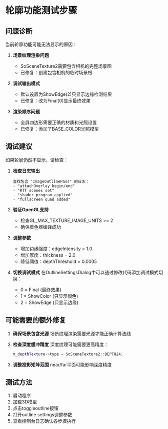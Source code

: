 # 轮廓功能测试步骤

## 问题诊断

当前轮廓功能可能无法显示的原因：

1. **场景纹理渲染问题**
   - SoSceneTexture2需要包含相机的完整场景图
   - 已修复：创建包含相机的临时场景根

2. **调试输出模式**
   - 默认设置为ShowEdge(2)只显示边缘检测结果
   - 已修复：改为Final(0)显示最终效果

3. **渲染顺序问题**
   - 全屏四边形需要正确的材质和光照设置
   - 已修复：添加了BASE_COLOR光照模型

## 调试建议

如果轮廓仍然不显示，请检查：

1. **检查日志输出**
   ```
   查找包含 "ImageOutlinePass" 的日志：
   - "attachOverlay begin/end"
   - "RTT scenes set"
   - "shader program applied"
   - "fullscreen quad added"
   ```

2. **验证OpenGL支持**
   - 检查GL_MAX_TEXTURE_IMAGE_UNITS >= 2
   - 确保着色器编译成功

3. **调整参数**
   - 增加边缘强度：edgeIntensity = 1.0
   - 增加厚度：thickness = 2.0
   - 降低阈值：depthThreshold = 0.0005

4. **切换调试模式**
   在OutlineSettingsDialog中可以通过修改代码添加调试模式切换：
   - 0 = Final (最终效果)
   - 1 = ShowColor (只显示颜色)
   - 2 = ShowEdge (只显示边缘)

## 可能需要的额外修复

1. **确保场景包含光源**
   场景纹理渲染需要光源才能正确计算法线

2. **检查深度缓冲精度**
   深度纹理可能需要更高精度：
   ```cpp
   m_depthTexture->type = SoSceneTexture2::DEPTH24;
   ```

3. **调整投影矩阵范围**
   near/far平面可能影响深度精度

## 测试方法

1. 启动程序
2. 加载3D模型
3. 点击toggleoutline按钮
4. 打开outline settings调整参数
5. 查看控制台日志确认各步骤执行